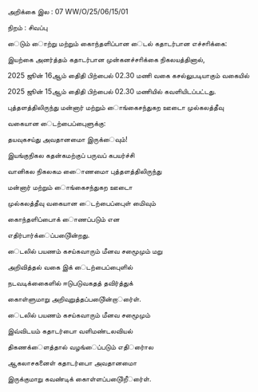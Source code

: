 அறிக்கை இல : 07 WW/O/25/06/15/01

நிறம் : சிவப்பு

ைடும் ைாற்று மற்றும் கைாந்தளிப்பான ைடல் கதாடர்பான எச்சாிக்கை:

இயற்கை அனர்த்தம் கதாடர்பான முன்கனச்சாிக்கை நிகலயத்தினால்,

2025 ஜூன் 16ஆம் திைதி பிற்பைல் 02.30 மணி வகை கசல்லுபடியாகும் வகையில்

2025 ஜூன் 15ஆம் திைதி பிற்பைல் 02.30 மணியில் கவளியிடப்பட்டது.

புத்தளத்திலிருந்து மன்னார் மற்றும் ைாங்கைசந்துகற ஊடாை முல்கலத்தீவு

வகையான ைடற்பைப்புைளுக்கு:

தயவுகசய்து அவதானமாை இருக்ைவும்!

இயங்குநிகல கதன்கமற்குப் பருவப் கபயர்ச்சி

வானிகல நிகலகம ைாைணமாை புத்தளத்திலிருந்து

மன்னார் மற்றும் ைாங்கைசந்துகற ஊடாை

முல்கலத்தீவு வகையான ைடற்பைப்புைள் மிைவும்

கைாந்தளிப்பாைக் ைாணப்படும் என

எதிர்பார்க்ைப்படுைின்றது.

ைடலில் பயணம் கசய்கவாரும் மீனவ சமூைமும் மறு

அறிவித்தல் வகை இக் ைடற்பைப்புைளில்

நடவடிக்கைைளில் ஈடுபடுவகதத் தவிர்த்துக்

கைாள்ளுமாறு அறிவுறுத்தப்படுைின்றார்ைள்.

ைடலில் பயணம் கசய்கவாரும் மீனவ சமூைமும்

இவ்விடயம் கதாடர்பாை வளிமண்டலவியல்

திகணக்ைளத்தால் வழங்ைப்படும் எதிர்ைால

ஆகலாசகனைள் கதாடர்பாை அவதானமாை

இருக்குமாறு கவண்டிக் கைாள்ளப்படுைிறீர்ைள்.